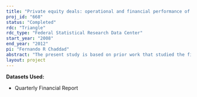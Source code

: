 ```yaml
---
title: "Private equity deals: operational and financial performance of US buyouts"
proj_id: "668"
status: "Completed"
rdc: "Triangle"
rdc_type: "Federal Statistical Research Data Center"
start_year: "2008"
end_year: "2012"
pi: "Fernando R Chaddad"
abstract: "The present study is based on prior work that studied the financial performance of a sample of leveraged buyouts (LBO) and going-private transactions occurring between 1978 and 1989. That project identiﬁed shortcomings of census data collection programs by comparing Census Bureau data to other overlapping data by conducting quality checks of Quarterly Financial Report (QFR) data against other sources such as Standard and Poor’s COMPUSTAT®. The present study will extend the methods developed for the 1993 Center for Economic Studies (CES) study over many more years of data to examine the recent phenomenon of private equity buyouts using the QFR data. The researchers will directly compare the LBO of the 1980s with present-era private equity deals. This will improve the Census Bureau’s understanding of ﬁrm structure and ownership change, as well as the impact of these on ﬁrm performance. This project will also increase the Census Bureau’s knowledge base regarding the ﬁnancial and operational performance of private equity buyouts in the United States from 1990 to 2007 and, hence, improve the Census Bureau’s understanding of ﬁrm structure and ownership change. The main question to be answered is how do present-era private equity buyouts per-form ﬁnancially and operation-ally. Moreover, this project will determine whether the short-term (1 year) and the longer-term performance (3 years) of private equity buyouts increases, decreases, or remains unchanged for the sample of buyout ﬁrms, relative to their industry peers. It will also determine whether the sources of improvements were purely ﬁnancial (debt) or operational in nature. This can lead to serious implications with regards to ﬁrm and national competitiveness. This study will also address the question of how similar today’s private buyouts are vis-à-vis the 1980s LBO. As the recent problems in subprime lending have shown, problems in one debt class can have large repercussions on the economy as a whole."
layout: project
---
```


**Datasets Used:**

  - Quarterly Financial Report 


